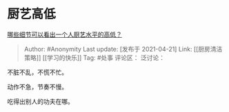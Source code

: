 # 厨艺高低
[哪些细节可以看出一个人厨艺水平的高低？](https://www.zhihu.com/question/455661457/answer/1847029344)

> Author: #Anonymity
> Last update: [发布于 2021-04-21]
> Link: [[厨房清洁策略]] [[学习的快乐]]
> Tag: #处事
> 评论区：
> 泛讨论：

不脏不乱，不慌不忙。

动作不急，节奏不慢。

吃得出别人的功夫在哪。
